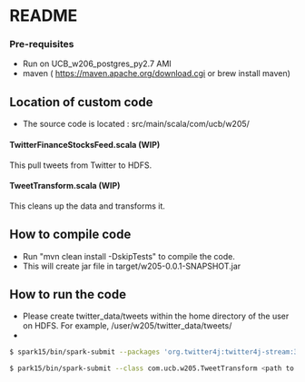 # README

### Pre-requisites
- Run on UCB_w206_postgres_py2.7 AMI 
- maven ( https://maven.apache.org/download.cgi or brew install maven)
## Location of custom code 
- The source code is located : src/main/scala/com/ucb/w205/

#### TwitterFinanceStocksFeed.scala (WIP)
This pull tweets from Twitter to HDFS.  

#### TweetTransform.scala (WIP)
This cleans up the data and transforms it.

## How to compile code
- Run "mvn clean install -DskipTests" to compile the code. 
- This will create jar file in target/w205-0.0.1-SNAPSHOT.jar

## How to run the code
- Please create twitter_data/tweets within the home directory of the user on HDFS. For example, /user/w205/twitter_data/tweets/
-
```sh
$ spark15/bin/spark-submit --packages 'org.twitter4j:twitter4j-stream:3.0.3'  --class com.ucb.w205.TwitterFinanceStocksFeed <path to w205-0.0.1-SNAPSHOT.jar>  <consumer key> <consumer secret> <access token> <access token secret> 

$ park15/bin/spark-submit --class com.ucb.w205.TweetTransform <path to w205-0.0.1-SNAPSHOT.jar>  'twitter_data/tweets/tweets*/part-*'
```

